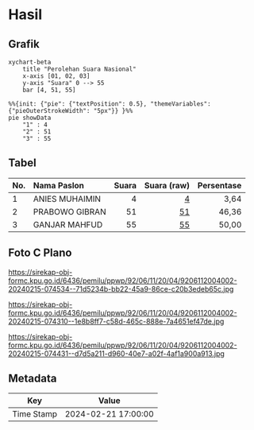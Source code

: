 # Hasil

## Grafik

```mermaid
xychart-beta
    title "Perolehan Suara Nasional"
    x-axis [01, 02, 03]
    y-axis "Suara" 0 --> 55
    bar [4, 51, 55]
```

```mermaid
%%{init: {"pie": {"textPosition": 0.5}, "themeVariables": {"pieOuterStrokeWidth": "5px"}} }%%
pie showData
    "1" : 4
    "2" : 51
    "3" : 55
```

## Tabel

| No. | Nama Paslon    | Suara | Suara (raw) | Persentase |
|:--- |:-------------- | -----:| -----------:| ----------:|
| 1   | ANIES MUHAIMIN | 4     | [4][p-1]    | 3,64       |
| 2   | PRABOWO GIBRAN | 51    | [51][p-2]   | 46,36      |
| 3   | GANJAR MAHFUD  | 55    | [55][p-3]   | 50,00      |


[p-1]: https://github.com/gigit-pemilu/pemilu-2024/blob/main/pilpres/hitung-suara/sub/92-papua-barat/sub/06-teluk-bintuni/sub/11-manimeri/sub/2004-atibo-manimeri/sub/002-tps/sub/paslon-1.txt
[p-2]: https://github.com/gigit-pemilu/pemilu-2024/blob/main/pilpres/hitung-suara/sub/92-papua-barat/sub/06-teluk-bintuni/sub/11-manimeri/sub/2004-atibo-manimeri/sub/002-tps/sub/paslon-2.txt
[p-3]: https://github.com/gigit-pemilu/pemilu-2024/blob/main/pilpres/hitung-suara/sub/92-papua-barat/sub/06-teluk-bintuni/sub/11-manimeri/sub/2004-atibo-manimeri/sub/002-tps/sub/paslon-3.txt

## Foto C Plano

https://sirekap-obj-formc.kpu.go.id/6436/pemilu/ppwp/92/06/11/20/04/9206112004002-20240215-074534--71d5234b-bb22-45a9-86ce-c20b3edeb65c.jpg

https://sirekap-obj-formc.kpu.go.id/6436/pemilu/ppwp/92/06/11/20/04/9206112004002-20240215-074310--1e8b8ff7-c58d-465c-888e-7a4651ef47de.jpg

https://sirekap-obj-formc.kpu.go.id/6436/pemilu/ppwp/92/06/11/20/04/9206112004002-20240215-074431--d7d5a211-d960-40e7-a02f-4af1a900a913.jpg


## Metadata

| Key        | Value               |
| ---------- | ------------------- |
| Time Stamp | 2024-02-21 17:00:00 |



